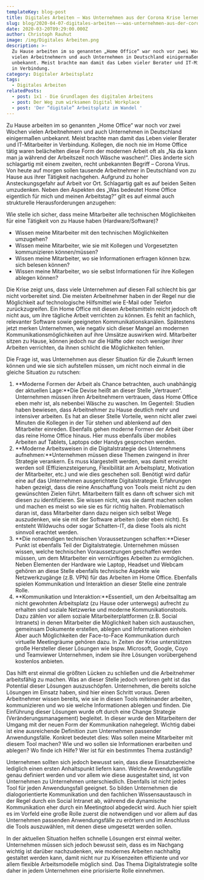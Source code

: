 ```yaml
---
templateKey: blog-post
title: Digitales Arbeiten – Was Unternehmen aus der Corona Krise lernen müssen
slug: blog/2020-04-07-digitales-arbeiten-–-was-unternehmen-aus-der-corona-krise-lernen-muessen
date: 2020-03-20T09:29:00.000Z
author: Christoph Rauhut
image: /img/Digitales Arbeiten.png
description: >-
  Zu Hause arbeiten im so genannten „Home Office“ war noch vor zwei Wochen
  vielen Arbeitnehmern und auch Unternehmen in Deutschland einigermaßen
  unbekannt. Meist brachte man damit das Leben vieler Berater und IT-Mitarbeiter
  in Verbindung. 
category: Digitaler Arbeitsplatz
tags:
  - Digitales Arbeiten
relatedPosts:
  - post: 1x1 - Die Grundlagen des digitalen Arbeitens
  - post: Der Weg zum wirksamen Digital Workplace
  - post: 'Der “digitale” Arbeitsplatz im Wandel '
---
```

Zu Hause arbeiten im so genannten „Home Office“ war noch vor zwei Wochen vielen Arbeitnehmern und auch Unternehmen in Deutschland einigermaßen unbekannt. Meist brachte man damit das Leben vieler Berater und IT-Mitarbeiter in Verbindung. Kollegen, die noch nie im Home Office tätig waren belächelten diese Form der modernen Arbeit oft als „Na da kann man ja während der Arbeitszeit noch Wäsche waschen!“. Dies änderte sich schlagartig mit einem zweiten, recht unbekannten Begriff – Corona Virus. Von heute auf morgen sollen tausende Arbeitnehmer in Deutschland von zu Hause aus ihrer Tätigkeit nachgehen. Aufgrund zu hoher Ansteckungsgefahr auf Arbeit vor Ort. Schlagartig galt es auf beiden Seiten umzudenken. Neben den Aspekten des „Was bedeutet Home Office eigentlich für mich und meinen Arbeitstag?“ gilt es auf einmal auch strukturelle Herausforderungen anzugehen:

Wie stelle ich sicher, dass meine Mitarbeiter alle technischen Möglichkeiten für eine Tätigkeit von zu Hause haben (Hardware/Software)?

* Wissen meine Mitarbeiter mit den technischen Möglichkeiten umzugehen?
* Wissen meine Mitarbeiter, wie sie mit Kollegen und Vorgesetzten kommunizieren können/müssen?
* Wissen meine Mitarbeiter, wo sie Informationen erfragen können bzw. sich belesen können?
* Wissen meine Mitarbeiter, wo sie selbst Informationen für ihre Kollegen ablegen können?

Die Krise zeigt uns, dass viele Unternehmen auf diesen Fall schlecht bis gar nicht vorbereitet sind. Die meisten Arbeitnehmer haben in der Regel nur die Möglichkeit auf technologische Hilfsmittel wie E-Mail oder Telefon zurückzugreifen. Ein Home Office mit diesen Arbeitsmitteln reicht jedoch oft nicht aus, um ihre tägliche Arbeit verrichten zu können. Es fehlt an fachlich, relevanter Software sowie geeigneten Kommunikationskanälen. Spätestens jetzt merken Unternehmen, wie negativ sich dieser Mangel an modernen Kommunikationsmöglichkeiten auf ihre Umsätze auswirken wird. Mitarbeiter sitzen zu Hause, können jedoch nur die Hälfte oder noch weniger ihrer Arbeiten verrichten, da ihnen schlicht die Möglichkeiten fehlen.

Die Frage ist, was Unternehmen aus dieser Situation für die Zukunft lernen können und wie sie sich aufstellen müssen, um nicht noch einmal in die gleiche Situation zu rutschen:

1. **Moderne Formen der Arbeit als Chance betrachten, auch unabhängig der aktuellen Lage:**Die Devise heißt an dieser Stelle „Vertrauen“. Unternehmen müssen ihren Arbeitnehmern vertrauen, dass Home Office eben mehr ist, als nebenbei Wäsche zu waschen. Im Gegenteil: Studien haben bewiesen, dass Arbeitnehmer zu Hause deutlich mehr und intensiver arbeiten. Es hat an dieser Stelle Vorteile, wenn nicht aller zwei Minuten die Kollegen in der Tür stehen und ablenkend auf den Mitarbeiter einreden. Ebenfalls gehen moderne Formen der Arbeit über das reine Home Office hinaus. Hier muss ebenfalls über mobiles Arbeiten auf Tablets, Laptops oder Handys gesprochen werden.
2. **Moderne Arbeitsweisen in die Digitalstrategie des Unternehmens aufnehmen:**Unternehmen müssen diese Themen zwingend in ihrer Strategie verankern. Es muss klargestellt werden, was damit erreicht werden soll (Effizienzsteigerung, Flexibilität am Arbeitsplatz, Motivation der Mitarbeiter, etc.) und wie dies geschehen soll. Benötigt wird dafür eine auf das Unternehmen ausgerichtete Digitalstrategie. Erfahrungen haben gezeigt, dass die reine Anschaffung von Tools meist nicht zu den gewünschten Zielen führt. Mitarbeitern fällt es dann oft schwer sich mit diesen zu identifizieren. Sie wissen nicht, was sie damit machen sollen und machen es meist so wie sie es für richtig halten. Problematisch daran ist, dass Mitarbeiter dann dazu neigen sich selbst Wege auszudenken, wie sie mit der Software arbeiten (oder eben nicht). Es entsteht Wildwuchs oder sogar Schatten-IT, da diese Tools als nicht sinnvoll erachtet werden.
3. **Die notwendigen technischen Voraussetzungen schaffen:**Dieser Punkt ist ebenfalls Teil der Digitalstrategie. Unternehmen müssen wissen, welche technischen Voraussetzungen geschaffen werden müssen, um dem Mitarbeiter ein vernünftiges Arbeiten zu ermöglichen. Neben Elementen der Hardware wie Laptop, Headset und Webcam gehören an diese Stelle ebenfalls technische Aspekte wie Netzwerkzugänge (z.B. VPN) für das Arbeiten im Home Office. Ebenfalls spielen Kommunikation und Interaktion an dieser Stelle eine zentrale Rolle.
4. **Kommunikation und Interaktion:**Essentiell, um den Arbeitsalltag am nicht gewohnten Arbeitsplatz (zu Hause oder unterwegs) aufrecht zu erhalten sind soziale Netzwerke und moderne Kommunikationstools. Dazu zählen vor allem soziale Mitarbeiterplattformen (z.B. Social Intranets) in denen Mitarbeiter die Möglichkeit haben sich austauschen, gemeinsam Dokumente erstellen, ablegen und Informationen einholen Aber auch Möglichkeiten der Face-to-Face Kommunikation durch virtuelle Meetingräume gehören dazu. In Zeiten der Krise unterstützen große Hersteller dieser Lösungen wie bspw. Microsoft, Google, Coyo und Teamviewer Unternehmen, indem sie ihre Lösungen vorübergehend kostenlos anbieten.

Das hilft erst einmal die größten Lücken zu schließen und die Arbeitnehmer arbeitsfähig zu machen. Was an dieser Stelle jedoch verloren geht ist das Potential dieser Lösungen auszuschöpfen. Unternehmen, die bereits solche Lösungen im Einsatz haben, sind hier einen Schritt voraus. Deren Arbeitnehmer wissen bereits, wie sie in diesen Tools miteinander arbeiten, kommunizieren und wo sie welche Informationen ablegen und finden. Die Einführung dieser Lösungen wurde oft durch eine Change Strategie (Veränderungsmanagement) begleitet. In dieser wurde den Mitarbeitern der Umgang mit der neuen Form der Kommunikation nahegelegt. Wichtig dabei ist eine ausreichende Definition zum Unternehmen passender Anwendungsfälle. Konkret bedeutet dies: Was sollen meine Mitarbeiter mit diesem Tool machen? Wie und wo sollen sie Informationen erarbeiten und ablegen? Wo finde ich Hilfe? Wer ist für ein bestimmtes Thema zuständig?

Unternehmen sollten sich jedoch bewusst sein, dass diese Einsatzbereiche lediglich einen ersten Anhaltspunkt liefern kann. Welche Anwendungsfälle genau definiert werden und vor allem wie diese ausgestaltet sind, ist von Unternehmen zu Unternehmen unterschiedlich. Ebenfalls ist nicht jedes Tool für jeden Anwendungsfall geeignet. So bilden Unternehmen die dialogorientierte Kommunikation und den fachlichen Wissensaustausch in der Regel durch ein Social Intranet ab, während die dynamische Kommunikation eher durch ein Meetingtool abgedeckt wird. Auch hier spielt es im Vorfeld eine große Rolle zuerst die notwendigen und vor allem auf das Unternehmen passenden Anwendungsfälle zu erörtern und im Anschluss die Tools auszuwählen, mit denen diese umgesetzt werden sollen.

In der aktuellen Situation helfen schnelle Lösungen erst einmal weiter. Unternehmen müssen sich jedoch bewusst sein, dass es im Nachgang wichtig ist darüber nachzudenken, wie modernes Arbeiten nachhaltig gestaltet werden kann, damit nicht nur zu Krisenzeiten effiziente und vor allem flexible Arbeitsmodelle möglich sind. Das Thema Digitalstrategie sollte daher in jedem Unternehmen eine priorisierte Rolle einnehmen.
